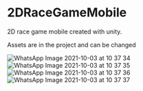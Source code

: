 # 2DRaceGameMobile
2D race game mobile created with unity.

Assets are in the project and can be changed





![WhatsApp Image 2021-10-03 at 10 37 34](https://user-images.githubusercontent.com/81526722/137580277-29c23d6c-5b22-447a-9cb9-57aedd801796.jpeg)
![WhatsApp Image 2021-10-03 at 10 37 35](https://user-images.githubusercontent.com/81526722/137580279-e3f6d7ec-0773-4d58-9e13-30fee385c452.jpeg)
![WhatsApp Image 2021-10-03 at 10 37 36](https://user-images.githubusercontent.com/81526722/137580280-23345d25-ba30-4c97-9094-5179960ae8dd.jpeg)
![WhatsApp Image 2021-10-03 at 10 37 37](https://user-images.githubusercontent.com/81526722/137580284-30778b9f-1391-411a-b4b4-6c1d5302df89.jpeg)
